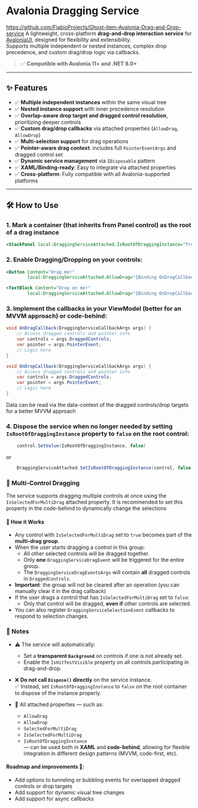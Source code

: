 ﻿# Avalonia Dragging Service
https://github.com/FiabioProjects/Ghost-item-Avalonia-Drag-and-Drop-service
A lightweight, cross-platform **drag-and-drop interaction service** for [AvaloniaUI](https://avaloniaui.net/), designed for flexibility and extensibility.  
Supports multiple independent or nested instances, complex drop precedence, and custom drag/drop logic via callbacks.

> ✅ **Compatible with Avalonia 11+ and .NET 8.0+**

---

## ✨ Features

- ✅ **Multiple independent instances** within the same visual tree
- ✅ **Nested instance support** with inner precedence resolution
- ✅ **Overlap-aware drop target and dragged control resolution**, prioritizing deeper controls
- ✅ **Custom drag/drop callbacks** via attached properties (`AllowDrag`, `AllowDrop`)
- ✅ **Multi-selection support** for drag operations
- ✅ **Pointer-aware drag context**: includes full `PointerEventArgs` and dragged control set
- ✅ **Dynamic service management** via `IDisposable` pattern
- ✅ **XAML/Binding-ready**: Easy to integrate via attached properties
- ✅ **Cross-platform**: Fully compatible with all Avalonia-supported platforms

---

## 🛠️ How to Use

### 1. Mark a container (that inherits from Panel control) as the root of a drag instance

```xml
<StackPanel local:DraggingServiceAttached.IsRootOfDraggingInstance="True">
```

### 2. Enable Dragging/Dropping on your controls:
```xml
<Button Content="Drag me!"
        local:DraggingServiceAttached.AllowDrag="{Binding OnDragCallback}" />
```
```xml
<TextBlock Content="Drop on me!"
        local:DraggingServiceAttached.AllowDrag="{Binding OnDropCallback}" />
```


### 3. Implement the callbacks in your ViewModel (better for an MVVM approach) or code-behind:
```csharp 
void OnDragCallback(DraggingServiceCallbackArgs args) {
    // Access dragged controls and pointer info
    var controls = args.DraggedControls;
    var pointer = args.PointerEvent;
    // Logic here
}

void OnDropCallback(DraggingServiceCallbackArgs args) {
    // Access dragged controls and pointer info
    var controls = args.DraggedControls;
    var pointer = args.PointerEvent;
    // Logic here
}
```
Data can be read via the data-context of the dragged controls/drop targets for a better MVVM approach

### 4. Dispose the service when no longer needed by setting `IsRootOfDraggingInstance` property to `false` on the root control:
```csharp
    control.SetValue(IsRootOfDraggingInstance, false)
```
or
```csharp
    DraggingServiceAttached.SetIsRootOfDraggingInstance(control, false);
```

### 🧲 Multi-Control Dragging

The service supports dragging multiple controls at once using the `IsSelectedForMultiDrag` attached property. It is recommended to set this property in the code-behind to dynamically change the selections

#### 🔧 How it Works

- Any control with `IsSelectedForMultiDrag` set to `true` becomes part of the **multi-drag group**.
- When the user starts dragging a control in this group:
  - All other selected controls will be dragged together.
  - Only **one** `DraggingServiceDragEvent` will be triggered for the entire group.
  - The `DraggingServiceDragEventsArgs` will contain **all** dragged controls in `DraggedControls`.
- **Important**: the group will not be cleared after an operation (you can manually clear it in the drag callback)
- If the user drags a control that has `IsSelectedForMultiDrag` set to `false`:
  - Only that control will be dragged, **even if** other controls are selected.
- You can also register `DraggingServiceSelectionEvent` callbacks to respond to selection changes.



### 📝 Notes

- ⚠️ The service will automatically:
  - Set a **transparent `Background`** on controls if one is not already set.
  - Enable the `IsHitTestVisible` property on all controls participating in drag-and-drop.

- ❌ **Do not call `Dispose()` directly** on the service instance.  
  ✅ Instead, set `IsRootOfDraggingInstance` to `false` on the root container to dispose of the instance properly.

- 🧩 All attached properties — such as:
  - `AllowDrag`
  - `AllowDrop`
  - `SelectedForMultiDrag`
  - `IsSelectedForMultiDrag`
  - `IsRootOfDraggingInstance`  
  — can be used both in **XAML** and **code-behind**, allowing for flexible integration in different design patterns (MVVM, code-first, etc).

#### Roadmap and improvements 🚧:
- Add options to tunneling or bubbling events for overlapped dragged controls or drop targets
- Add support for dynamic visual tree changes 
- Add support for async callbacks